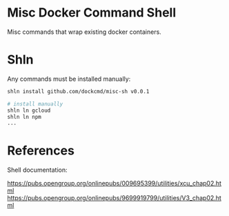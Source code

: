 # Misc Docker Command Shell

Misc commands that wrap existing docker containers.


# Shln

Any commands must be installed manually:

```bash
shln install github.com/dockcmd/misc-sh v0.0.1

# install manually
shln ln gcloud
shln ln npm
...

```

# References

Shell documentation:

https://pubs.opengroup.org/onlinepubs/009695399/utilities/xcu_chap02.html
https://pubs.opengroup.org/onlinepubs/9699919799/utilities/V3_chap02.html
